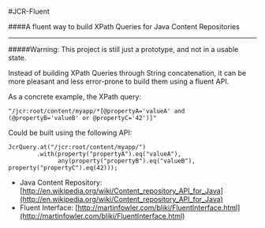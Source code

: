 #JCR-Fluent

####A fluent way to build XPath Queries for Java Content Repositories

- - - - -
#####Warning: This project is still just a prototype, and not in a usable state.


Instead of building XPath Queries through String concatenation, it can be more pleasant and less error-prone to build them using a fluent API.

As a concrete example, the XPath query:

    "/jcr:root/content/myapp/*[@propertyA='valueA' and (@propertyB='valueB' or @propertyC='42')]"

Could be built using the following API:

    JcrQuery.at("/jcr:root/content/myapp/")
		    .with(property("propertyA").eq("valueA"),
                  any(property("propertyB").eq("valueB"), property("propertyC").eq(42)));




- Java Content Repository: [http://en.wikipedia.org/wiki/Content_repository_API_for_Java](http://en.wikipedia.org/wiki/Content_repository_API_for_Java)
- Fluent Interface: [http://martinfowler.com/bliki/FluentInterface.html](http://martinfowler.com/bliki/FluentInterface.html)
